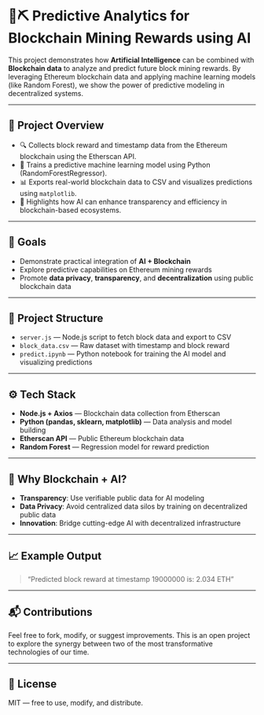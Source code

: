# 🔗⛏️ Predictive Analytics for Blockchain Mining Rewards using AI

This project demonstrates how **Artificial Intelligence** can be combined with **Blockchain data** to analyze and predict future block mining rewards. By leveraging Ethereum blockchain data and applying machine learning models (like Random Forest), we show the power of predictive modeling in decentralized systems.

---

## 🚀 Project Overview

- 🔍 Collects block reward and timestamp data from the Ethereum blockchain using the Etherscan API.
- 🧠 Trains a predictive machine learning model using Python (RandomForestRegressor).
- 📊 Exports real-world blockchain data to CSV and visualizes predictions using `matplotlib`.
- 🔐 Highlights how AI can enhance transparency and efficiency in blockchain-based ecosystems.

---

## 🎯 Goals

- Demonstrate practical integration of **AI + Blockchain**
- Explore predictive capabilities on Ethereum mining rewards
- Promote **data privacy**, **transparency**, and **decentralization** using public blockchain data

---

## 📂 Project Structure

- `server.js` — Node.js script to fetch block data and export to CSV
- `block_data.csv` — Raw dataset with timestamp and block reward
- `predict.ipynb` — Python notebook for training the AI model and visualizing predictions

---

## ⚙️ Tech Stack

- **Node.js + Axios** — Blockchain data collection from Etherscan
- **Python (pandas, sklearn, matplotlib)** — Data analysis and model building
- **Etherscan API** — Public Ethereum blockchain data
- **Random Forest** — Regression model for reward prediction

---

## 🔐 Why Blockchain + AI?

- **Transparency**: Use verifiable public data for AI modeling
- **Data Privacy**: Avoid centralized data silos by training on decentralized public data
- **Innovation**: Bridge cutting-edge AI with decentralized infrastructure

---

## 📈 Example Output

> “Predicted block reward at timestamp 19000000 is: 2.034 ETH”

---

## 📬 Contributions

Feel free to fork, modify, or suggest improvements. This is an open project to explore the synergy between two of the most transformative technologies of our time.

---

## 📄 License

MIT — free to use, modify, and distribute.
